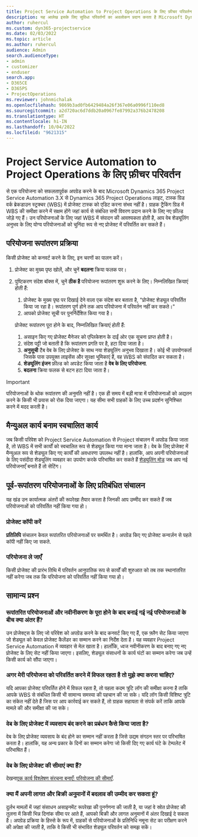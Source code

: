 ```yaml
---
title: Project Service Automation to Project Operations के लिए फ़ीचर परिवर्तन
description: यह आलेख इसके लिए सुविधा परिवर्तनों का अवलोकन प्रदान करता है Microsoft Dynamics 365 Project Service Automation प्रति ।Dynamics 365 Project Operations
author: ruhercul
ms.custom: dyn365-projectservice
ms.date: 02/03/2022
ms.topic: article
ms.author: ruhercul
audience: Admin
search.audienceType:
- admin
- customizer
- enduser
search.app:
- D365CE
- D365PS
- ProjectOperations
ms.reviewer: johnmichalak
ms.openlocfilehash: 9869b3ad0fb6429484a26f367e06a0996f110ed8
ms.sourcegitcommit: a2d720ac6d7ddb20a0967fe87992a376b2478208
ms.translationtype: HT
ms.contentlocale: hi-IN
ms.lasthandoff: 10/04/2022
ms.locfileid: "9621315"
---
```

# <a name="feature-changes-for-project-service-automation-to-project-operations"></a>Project Service Automation to Project Operations के लिए फ़ीचर परिवर्तन

से एक परियोजना को सफलतापूर्वक अपग्रेड करने के बाद Microsoft Dynamics 365 Project Service Automation 3.X से Dynamics 365 Project Operations लाइट, टास्क ग्रिड वर्क ब्रेकडाउन स्ट्रक्चर (WBS) में प्रोजेक्ट टास्क को एडिट करना संभव नहीं है। ग्राहक ट्रैकिंग ग्रिड में WBS की समीक्षा करने में सक्षम होंगे जहां कार्य से संबंधित सभी विवरण प्रदान करने के लिए नए फ़ील्ड जोड़े गए हैं। उन परियोजनाओं के लिए जहां WBS में संपादन की आवश्यकता होती है, आप वेब शेड्यूलिंग अनुभव के लिए योग्य परियोजनाओं को चुनिंदा रूप से नए प्रोजेक्ट में परिवर्तित कर सकते हैं।

## <a name="project-conversion-process"></a>परियोजना रूपांतरण प्रक्रिया

किसी प्रोजेक्ट को कनवर्ट करने के लिए, इन चरणों का पालन करें।

1. प्रोजेक्ट का मुख्य पृष्ठ खोलें, और चुनें **बदलना** क्रिया फलक पर।
1. पुष्टिकरण संदेश बॉक्स में, चुनें **ठीक है** परियोजना रूपांतरण शुरू करने के लिए। निम्नलिखित क्रियाएं होती हैं:

    1. प्रोजेक्ट के मुख्य पृष्ठ पर दिखाई देने वाला एक संदेश बार बताता है, "प्रोजेक्ट शेड्यूल परिवर्तित किया जा रहा है। रूपांतरण पूर्ण होने तक आप परियोजना में परिवर्तन नहीं कर सकते।"
    1. आपको प्रोजेक्ट सूची पर पुनर्निर्देशित किया गया है।

    प्रोजेक्ट रूपांतरण पूरा होने के बाद, निम्नलिखित क्रियाएं होती हैं:

    1. असाइन किए गए प्रोजेक्ट मैनेजर को एप्लिकेशन के दाईं ओर एक सूचना प्राप्त होती है।
    1. संदेश पट्टी जो बताती है कि रूपांतरण प्रगति पर है, हटा दिया जाता है।
    1. **अनुसूची** टैब वेब के लिए प्रोजेक्ट के साथ नया शेड्यूलिंग अनुभव दिखाता है। कोई भी उपयोगकर्ता जिसके पास उपयुक्त लाइसेंस और सुरक्षा भूमिकाएं हैं, वह WBS को संपादित कर सकता है।
    1. **शेड्यूलिंग इंजन** फ़ील्ड को अपडेट किया जाता है **वेब के लिए परियोजना**.
    1. **बदलना** क्रिया फलक से बटन हटा दिया जाता है।

> [!IMPORTANT]
> परियोजनाओं के थोक रूपांतरण की अनुमति नहीं है। एक ही समय में बड़ी मात्रा में परियोजनाओं को अद्यतन करने के किसी भी प्रयास को रोक दिया जाएगा। यह सीमा सभी ग्राहकों के लिए उच्च प्रदर्शन सुनिश्चित करने में मदद करती है।

## <a name="manual-tasks-vs-automatic-tasks"></a>मैन्युअल कार्य बनाम स्वचालित कार्य

जब किसी परिवेश को Project Service Automation से Project संचालन में अपग्रेड किया जाता है, तो WBS में सभी कार्यों को स्वचालित रूप से शेड्यूल किया गया माना जाता है। वेब के लिए प्रोजेक्ट में मैन्युअल रूप से शेड्यूल किए गए कार्यों की अवधारणा उपलब्ध नहीं है। हालांकि, आप अपनी परियोजनाओं के लिए पसंदीदा शेड्यूलिंग व्यवहार का उपयोग करके परिभाषित कर सकते हैं [शेड्यूलिंग मोड](/project-management/scheduling-modes.md) जब आप नई परियोजनाएँ बनाते हैं तो सेटिंग।

## <a name="restricted-operations-for-pre-conversion-projects"></a>पूर्व-रूपांतरण परियोजनाओं के लिए प्रतिबंधित संचालन

यह खंड उन कार्यात्मक अंतरों की रूपरेखा तैयार करता है जिनकी आप उम्मीद कर सकते हैं जब परियोजनाओं को परिवर्तित नहीं किया गया हो।

### <a name="copy-project"></a>प्रोजेक्ट कॉपी करें

**प्रतिलिपि** संचालन केवल रूपांतरित परियोजनाओं पर समर्थित है। अपग्रेड किए गए प्रोजेक्ट कन्वर्ज़न से पहले कॉपी नहीं किए जा सकते.

### <a name="move-project"></a>परियोजना ले जाएँ

किसी प्रोजेक्ट की प्रारंभ तिथि में परिवर्तन आनुपातिक रूप से कार्यों की शुरुआत को तब तक स्थानांतरित नहीं करेगा जब तक कि परियोजना को परिवर्तित नहीं किया गया हो।

## <a name="frequently-asked-questions"></a>सामान्य प्रश्‍न

### <a name="what-are-the-differences-between-converted-projects-and-new-projects-that-are-created-after-the-upgrade-has-been-completed"></a>रूपांतरित परियोजनाओं और नवीनीकरण के पूरा होने के बाद बनाई गई नई परियोजनाओं के बीच क्या अंतर हैं?

उन प्रोजेक्ट्स के लिए जो परिवेश को अपग्रेड करने के बाद कनवर्ट किए गए हैं, एक फ़्लैग सेट किया जाएगा जो शेड्यूल को केवल प्रोजेक्ट कैलेंडर का सम्मान करने का निर्देश देता है। यह व्यवहार Project Service Automation में व्यवहार से मेल खाता है। हालाँकि, ध्वज नवीनीकरण के बाद बनाए गए नए प्रोजेक्ट के लिए सेट नहीं किया जाएगा। इसलिए, शेड्यूल संसाधनों के कार्य घंटों का सम्मान करेगा जब उन्हें किसी कार्य को सौंपा जाएगा।

### <a name="what-should-i-do-if-my-project-fails-to-be-converted"></a>अगर मेरी परियोजना को परिवर्तित करने में विफल रहता है तो मुझे क्या करना चाहिए?

यदि आपका प्रोजेक्ट परिवर्तित होने में विफल रहता है, तो पहला कदम त्रुटि लॉग की समीक्षा करना है ताकि आपके WBS से संबंधित किसी भी सामान्य समस्या की पहचान की जा सके। यदि लॉग किसी विशिष्ट त्रुटि का संकेत नहीं देते हैं जिस पर आप कार्रवाई कर सकते हैं, तो ग्राहक सहायता से संपर्क करें ताकि आपके मामले की और समीक्षा की जा सके।

### <a name="how-are-business-closures-handled-in-project-for-the-web"></a>वेब के लिए प्रोजेक्ट में व्यवसाय बंद करने का प्रबंधन कैसे किया जाता है?

वेब के लिए प्रोजेक्ट व्यवसाय के बंद होने का सम्मान नहीं करता है जिसे उद्यम संगठन स्तर पर परिभाषित करता है। हालांकि, यह अन्य प्रकार के दिनों का सम्मान करेगा जो किसी दिए गए कार्य घंटे के टेम्पलेट में परिभाषित हैं।

### <a name="what-are-the-limitations-of-project-for-the-web"></a>वेब के लिए प्रोजेक्ट की सीमाएं क्या हैं?

देखना[एक कार्य विश्लेषण संरचना बनाएँ: परियोजना की सीमाएँ](/project-management/create-wbs#project-limitations.md).

### <a name="can-i-expect-changes-to-my-cost-and-sales-estimates"></a>क्या मैं अपनी लागत और बिक्री अनुमानों में बदलाव की उम्मीद कर सकता हूं?

दुर्लभ मामलों में जहां संसाधन असाइनमेंट रूपरेखा की पुनर्गणना की जाती है, या जहां वे स्रोत प्रोजेक्ट की तुलना में किसी भिन्न दिनांक सीमा पर आते हैं, आपको बिक्री और लागत अनुमानों में अंतर दिखाई दे सकता है। अपग्रेड प्रक्रिया के हिस्से के रूप में, ग्राहकों से परियोजनाओं के प्रतिनिधि नमूना सेट का परीक्षण करने की अपेक्षा की जाती है, ताकि वे किसी भी संभावित शेड्यूल परिवर्तन को समझ सकें।
